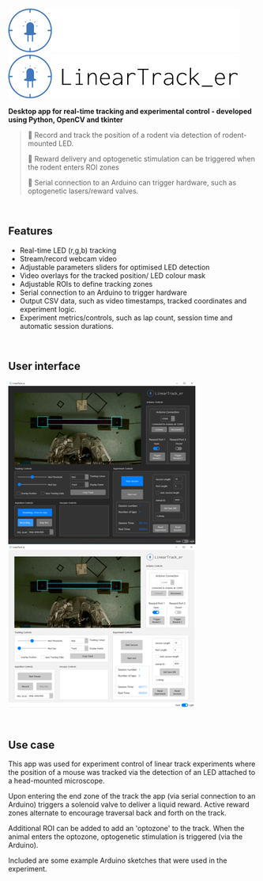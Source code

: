 ![Trackerlogo](media/trackerlogo_dark1.png#gh-dark-mode-only)
![Trackerlogo](media/trackerlogo1.png#gh-light-mode-only)


**Desktop app for real-time tracking and experimental control - developed using Python, OpenCV and tkinter**

>
> :small_blue_diamond: Record and track the position of a rodent via detection of rodent-mounted LED.
> 
> :small_blue_diamond: Reward delivery and optogenetic stimulation can be triggered when the rodent enters ROI zones
> 
> :small_blue_diamond: Serial connection to an Arduino can trigger hardware, such as optogenetic lasers/reward valves.
>

&nbsp;


## Features
- Real-time LED (r,g,b) tracking 
- Stream/record webcam video
- Adjustable parameters sliders for optimised LED detection
- Video overlays for the tracked position/ LED colour mask
- Adjustable ROIs to define tracking zones
- Serial connection to an Arduino to trigger hardware
- Output CSV data, such as video timestamps, tracked coordinates and experiment logic.
- Experiment metrics/controls, such as lap count, session time and automatic session durations.

&nbsp;


## User interface
![App screen](media/screenshot.png) ![App screen](media/screenshot_light.png)

&nbsp;

## Use case 
This app was used for experiment control of linear track experiments where the position of a mouse was tracked via the detection of an LED attached to a head-mounted microscope. 

Upon entering the end zone of the track the app (via serial connection to an Arduino) triggers a solenoid valve to deliver a liquid reward. 
Active reward zones alternate to encourage traversal back and forth on the track.

Additional ROI can be added to add an 'optozone' to the track. When the animal enters the optozone, optogenetic stimulation is triggered (via the Arduino).

Included are some example Arduino sketches that were used in the experiment. 






 
